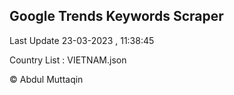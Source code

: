 

## Google Trends Keywords Scraper 
 
Last Update 23-03-2023 , 11:38:45

Country List :
VIETNAM.json



© Abdul Muttaqin 

